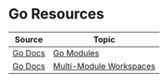 Go Resources
=======

| Source | Topic |
|--------|-------|
|[Go Docs](https://go.dev/doc/)|[Go Modules](./go_doc/1_go_modules/)|
|[Go Docs](https://go.dev/doc/)|[Multi-Module Workspaces](./go_doc/2_multi_module_workspaces/)|
